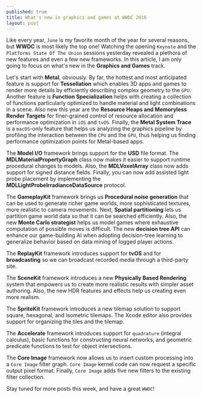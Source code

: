 ```yaml
---
published: true
title: What's new in graphics and games at WWDC 2016
layout: post
---
```

Like every year, `June` is my favorite month of the year for several reasons, but __WWDC__ is most likely the top one! Watching the opening `Keynote` and the `Platforms State Of The Union` sessions yesterday revealed a plethora of new features and even a few new frameworks. In this article, I am only going to focus on what's new in the __Graphics and Games__ track.

Let's start with __Metal__, obviously. By far, the hottest and most anticipated feature is support for __Tessellation__ which enables 3D apps and games to render more details by efficiently describing complex geometry to the `GPU`. Another feature is __Function Specialization__ helps with creating a collection of functions particularly optimized to handle material and light combinations in a scene. Also new this year are the __Resource Heaps and Memoryless Render Targets__ for finer-grained control of resource allocation and performance optimization in `iOS` and `tvOS`. Finally, the __Metal System Trace__ is a `macOS`-only feature that helps us analyzing the graphics pipeline by profiling the interaction between the `CPU` and the `GPU`, thus helping us finding performance optimization points for Metal-based apps.

The __Model I/O__ framework brings support for the __USD__ file format. The __MDLMaterialPropertyGraph__ class now makes it easier to support runtime procedural changes to models. Also, the __MDLVoxelArray__ class now adds support for signed distance fields. Finally, you can now add assisted light probe placement by implementing the __MDLLightProbeIrradianceDataSource__ protocol.

The __GameplayKit__ framework brings us __Procedural noise generation__ that can be used to generate richer game worlds, more sophisticated textures, more realistic to camera movements. Next,
__Spatial partitioning__ lets us partition game world data so that it can be searched efficiently. Also, the new __Monte Carlo strategist__ helps us model games where exhaustive computation of possible moves is difficult. The new __decision tree API__ can enhance our game-building AI when adopting decision-tree learning to generalize behavior based on data mining of logged player actions. 

The __ReplayKit__ framework introduces support for __tvOS__ and for __broadcasting__ so we can broadcast recorded media through a third-party site. 

The __SceneKit__ framework introduces a new __Physically Based Rendering__ system that empowers us to create more realistic results with simpler asset authoring. Also, the new HDR features and effects help us creating even more realism.

The __SpriteKit__ framework introduces a new tilemap solution to support square, hexagonal, and isometric tilemaps. The Xcode editor also provides support for organizing the tiles and the tilemap.

The __Accelerate__ framework introduces support for `quadrature` (integral calculus), basic functions for constructing neural networks, and geometric predicate functions to test for object intersections.

The __Core Image__ framework now allows us to insert custom processing into a `Core Image` filter graph. `Core Image` kernel code can now request a specific output pixel format. Finally, `Core Image` adds five new filters to the existing filter collection.

Stay tuned for more posts this week, and have a great `WWDC`!